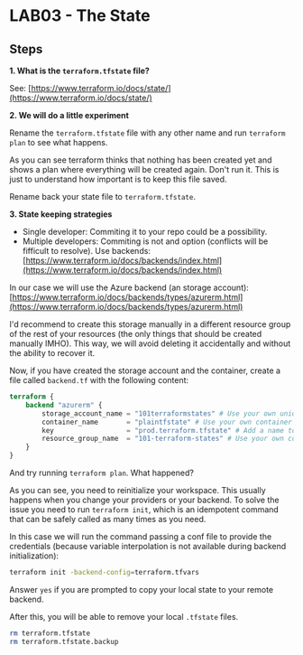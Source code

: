 # LAB03 - The State

## Steps

**1\. What is the `terraform.tfstate` file?**

See: [https://www.terraform.io/docs/state/](https://www.terraform.io/docs/state/)

**2\. We will do a little experiment**

Rename the `terraform.tfstate` file with any other name and run `terraform plan` to see what happens.

As you can see terraform thinks that nothing has been created yet and shows a plan
where everything will be created again. Don't run it. This is just to understand how
important is to keep this file saved.

Rename back your state file to `terraform.tfstate`.

**3\. State keeping strategies**

- Single developer: Commiting it to your repo could be a possibility.
- Multiple developers: Commiting is not and option (conflicts will be fifficult to resolve). Use backends: [https://www.terraform.io/docs/backends/index.html](https://www.terraform.io/docs/backends/index.html)

In our case we will use the Azure backend (an storage account):
[https://www.terraform.io/docs/backends/types/azurerm.html](https://www.terraform.io/docs/backends/types/azurerm.html)



I'd recommend to create this storage manually in a different resource group of the rest of your resources (the only things that should be created manually IMHO). This way,
we will avoid deleting it accidentally and without the ability to recover it.

Now, if you have created the storage account and the container, create a file called `backend.tf` with the following content:

```tf
terraform {
    backend "azurerm" {
        storage_account_name = "101terraformstates" # Use your own unique name here
        container_name       = "plaintfstate" # Use your own container name here
        key                  = "prod.terraform.tfstate" # Add a name to the state file
        resource_group_name  = "101-terraform-states" # Use your own container name here
    }
}

```

And try running `terraform plan`. What happened?

As you can see, you need to reinitialize your workspace. This usually happens when you change your providers
or your backend. To solve the issue you need to run `terraform init`, which is an idempotent command that
can be safely called as many times as you need.

In this case we will run the command passing a conf file to provide the credentials (because variable interpolation
is not available during backend initialization):

```bash
terraform init -backend-config=terraform.tfvars
```

Answer `yes` if you are prompted to copy your local state to your remote backend.

After this, you will be able to remove your local `.tfstate` files.

```bash
rm terraform.tfstate
rm terraform.tfstate.backup
```


